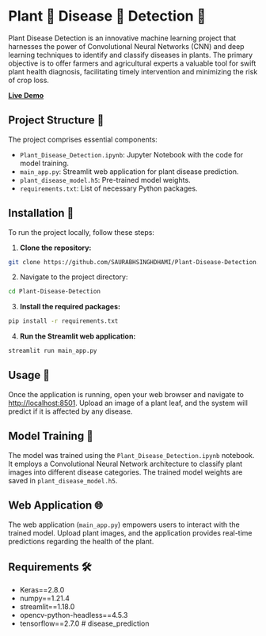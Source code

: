 # Plant 🌱 Disease 🐛 Detection 🔎

Plant Disease Detection is an innovative machine learning project that harnesses the power of Convolutional Neural Networks (CNN) and deep learning techniques to identify and classify diseases in plants. The primary objective is to offer farmers and agricultural experts a valuable tool for swift plant health diagnosis, facilitating timely intervention and minimizing the risk of crop loss.

[**Live Demo**](https://saurabhsinghdhami-plant-disease-detection-main-app-p8d5ks.streamlit.app/)

## Project Structure 📂

The project comprises essential components:

- `Plant_Disease_Detection.ipynb`: Jupyter Notebook with the code for model training.
- `main_app.py`: Streamlit web application for plant disease prediction.
- `plant_disease_model.h5`: Pre-trained model weights.
- `requirements.txt`: List of necessary Python packages.

## Installation 🚀

To run the project locally, follow these steps:

1. **Clone the repository:**

```bash
git clone https://github.com/SAURABHSINGHDHAMI/Plant-Disease-Detection.git
```

2. Navigate to the project directory:

```bash
cd Plant-Disease-Detection
```

3. **Install the required packages:**

```bash
pip install -r requirements.txt
```

4. **Run the Streamlit web application:**

```bash
streamlit run main_app.py
```

## Usage 🌿

Once the application is running, open your web browser and navigate to [http://localhost:8501](http://localhost:8501). Upload an image of a plant leaf, and the system will predict if it is affected by any disease.

## Model Training 🧠

The model was trained using the `Plant_Disease_Detection.ipynb` notebook. It employs a Convolutional Neural Network architecture to classify plant images into different disease categories. The trained model weights are saved in `plant_disease_model.h5`.

## Web Application 🌐

The web application (`main_app.py`) empowers users to interact with the trained model. Upload plant images, and the application provides real-time predictions regarding the health of the plant.

## Requirements 🛠️

- Keras==2.8.0
- numpy==1.21.4
- streamlit==1.18.0
- opencv-python-headless==4.5.3
- tensorflow==2.7.0
#   d i s e a s e _ p r e d i c t i o n  
 
